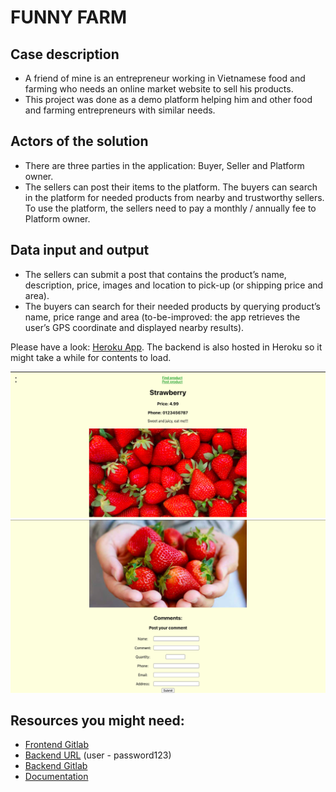 # FUNNY FARM
## Case description
- A friend of mine is an entrepreneur working in Vietnamese food and farming who needs an online market website to sell his products. 
- This project was done as a demo platform helping him and other food and farming entrepreneurs with similar needs.


## Actors of the solution
- There are three parties in the application: Buyer, Seller and Platform owner. 
- The sellers can post their items to the platform. The buyers can search in the platform for needed products from nearby and trustworthy sellers. To use the platform, the sellers need to pay a monthly / annually fee to Platform owner.


## Data input and output
- The sellers can submit a post that contains the product’s name, description, price, images and location to pick-up (or shipping price and area).
- The buyers can search for their needed products by querying product’s name, price range and area (to-be-improved: the app retrieves the user’s GPS coordinate and displayed nearby results).

Please have a look: [Heroku App](https://funny-farm-frontend.herokuapp.com/). The backend is also hosted in Heroku so it might take a while for contents to load.

![Screenshot 1](https://github.com/Midnightlight/Funny-Farm/raw/master/Screenshot-1.png)
![Screenshot 2](https://github.com/Midnightlight/Funny-Farm/raw/master/Screenshot-2.png)




## Resources you might need:
- [Frontend Gitlab](https://gitlab.com/Midnightlight/funny-farm-frontend)
- [Backend URL](https://funny-farm-backend.herokuapp.com/swagger-ui.html) (user - password123)
- [Backend Gitlab](https://gitlab.com/Midnightlight/funny-farm-backend)
- [Documentation](https://gitlab.com/Midnightlight/funny-farm-docs)

